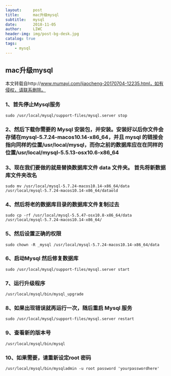 ```yaml
---
layout:     post
title:      mac升级mysql
subtitle:   mysql
date:       2018-11-05
author:     LIWC
header-img: img/post-bg-desk.jpg
catalog: true
tags:
    - mysql
---
```

## mac升级mysql
本文转载自http://www.mumayi.com/jiaocheng-20170704-12235.html，如有侵权，请联系删除。
### 1、首先停止Mysql服务
```
sudo /usr/local/mysql/support-files/mysql.server stop
```
### 2、然后下载你需要的 Mysql 安装包，并安装。安装好以后你文件会存储在mysql-5.7.24-macos10.14-x86_64，并且 mysql 的链接会指向同样的位置/usr/local/mysql，而你之前的数据库应在在同样的位置/usr/local/mysql-5.5.13-osx10.6-x86_64

### 3、现在我们要做的就是替换数据库文件  data 文件夹。 首先将新数据库文件夹改名
```
sudo mv /usr/local/mysql-5.7.24-macos10.14-x86_64/data /usr/local/mysql-5.7.24-macos10.14-x86_64/dataold
```
### 4、然后将老的数据库目录的数据库文件复制过去

```
sudo cp -rf /usr/local/mysql-5.5.47-osx10.8-x86_64/data /usr/local/mysql-5.7.24-macos10.14-x86_64/
```
### 5、然后设置正确的权限
```
sudo chown -R _mysql /usr/local/mysql-5.7.24-macos10.14-x86_64/data
```
### 6、启动Mysql 然后修复数据库
```
sudo /usr/local/mysql/support-files/mysql.server start
```
### 7、运行升级程序
```
/usr/local/mysql/bin/mysql_upgrade
```
### 8、如果出现错误就再运行一次，随后重启 Mysql 服务
```
sudo /usr/local/mysql/support-files/mysql.server restart
```
### 9、查看新的版本号
```
/usr/local/mysql/bin/mysql
```
### 10、如果需要，请重新设定root 密码
```
/usr/local/mysql/bin/mysqladmin -u root password 'yourpasswordhere'
```